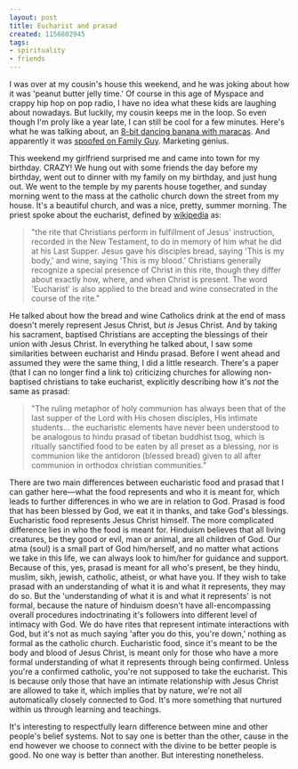 ```yaml
---
layout: post
title: Eucharist and prasad
created: 1156802945
tags:
- spirituality
- friends
---
```

I was over at my cousin's house this weekend, and he was joking about how it was 'peanut butter jelly time.' Of course in this age of Myspace and crappy hip hop on pop radio, I have no idea what these kids are laughing about nowadays. But luckily, my cousin keeps me in the loop. So even though I'm proly like a year late, I can still be cool for a few minutes. Here's what he was talking about, an [8-bit dancing banana with maracas](https://www.youtube.com/watch?v=s8MDNFaGfT4). And apparently it was [spoofed on Family Guy](https://www.youtube.com/watch?v=LVPNXsc4wsQ). Marketing genius.

This weekend my girlfriend surprised me and came into town for my birthday. CRAZY! We hung out with some friends the day before my birthday, went out to dinner with my family on my birthday, and just hung out. We went to the temple by my parents house together, and sunday morning went to the mass at the catholic church down the street from my house. It's a beautiful church, and was a nice, pretty, summer morning. The priest spoke about the eucharist, defined by [wikipedia](http://en.wikipedia.org/wiki/Eucharist) as:

> 
> "the rite that Christians perform in fulfillment of Jesus' instruction, recorded in the New Testament, to do in memory of him what he did at his Last Supper. Jesus gave his disciples bread, saying 'This is my body,' and wine, saying 'This is my blood.' Christians generally recognize a special presence of Christ in this rite, though they differ about exactly how, where, and when Christ is present. The word 'Eucharist' is also applied to the bread and wine consecrated in the course of the rite."
> 

He talked about how the bread and wine Catholics drink at the end of mass doesn't merely represent Jesus Christ, but _is_ Jesus Christ. And by taking his sacrament, baptised Christians are accepting the blessings of their union with Jesus Christ. In everything he talked about, I saw some similarities between eucharist and Hindu prasad. Before I went ahead and assumed they were the same thing, I did a little research. There's a paper (that I can no longer find a link to) criticizing churches for allowing non-baptised christians to take eucharist, explicitly describing how it's _not_ the same as prasad:

> 
> "The ruling metaphor of holy communion has always been that of the last supper of the Lord with His chosen disciples, His intimate students... the eucharistic elements have never been understood to be analogous to hindu prasad of tibetan buddhist tsog, which is ritually sanctified food to be eaten by all preset as a blessing, nor is communion like the antidoron (blessed bread) given to all after communion in orthodox christian communities."
> 

There are two main differences between eucharistic food and prasad that I can gather here&#8212;what the food represents and who it is meant for, which leads to further differences in who we are in relation to God. Prasad is food that has been blessed by God, we eat it in thanks, and take God's blessings. Eucharistic food represents Jesus Christ himself. The more complicated difference lies in who the food is meant for. Hinduism believes that all living creatures, be they good or evil, man or animal, are all children of God. Our atma (soul) is a small part of God him/herself, and no matter what actions we take in this life, we can always look to him/her for guidance and support. Because of this, yes, prasad is meant for all who's present, be they hindu, muslim, sikh, jewish, catholic, atheist, or what have you. If they wish to take prasad with an understanding of what it is and what it represents, they may do so. But the 'understanding of what it is and what it represents' is not formal, because the nature of hinduism doesn't have all-encompassing overall procedures indoctrinating it's followers into different level of intimacy with God. We do have rites that represent intimate interactions with God, but it's not as much saying 'after you do this, you're down,' nothing as formal as the catholic church. Eucharistic food, since it's meant to be the body and blood of Jesus Christ, is meant only for those who have a more formal understanding of what it represents through being confirmed. Unless you're a confirmed catholic, you're not supposed to take the eucharist. This is because only those that have an intimate relationship with Jesus Christ are allowed to take it, which implies that by nature, we're not all automatically closely connected to God. It's more something that nurtured within us through learning and teachings. 

It's interesting to respectfully learn difference between mine and other people's belief systems. Not to say one is better than the other, cause in the end however we choose to connect with the divine to be better people is good. No one way is better than another. But interesting nonetheless.


